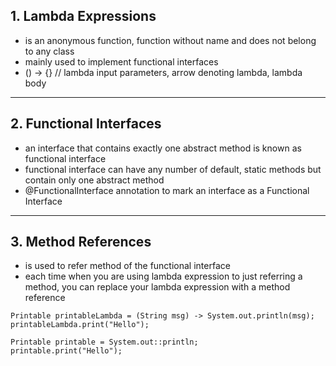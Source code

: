 ## 1. Lambda Expressions

- is an anonymous function, function without name and does not belong to any class
- mainly used to implement functional interfaces
- () -> {} // lambda input parameters, arrow denoting lambda, lambda body
  <br>

<hr>

## 2. Functional Interfaces

- an interface that contains exactly one abstract method is known as functional interface
- functional interface can have any number of default, static methods but contain only one abstract method
- @FunctionalInterface annotation to mark an interface as a Functional Interface
  <br>

<hr>

## 3. Method References

- is used to refer method of the functional interface
- each time when you are using lambda expression to just referring a method, you can replace your lambda expression with
  a method reference

```
Printable printableLambda = (String msg) -> System.out.println(msg);
printableLambda.print("Hello");

Printable printable = System.out::println;
printable.print("Hello");

```

